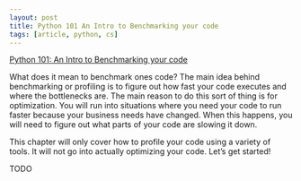 ```yaml
---
layout: post
title: Python 101 An Intro to Benchmarking your code
tags: [article, python, cs]
---
```


[Python 101: An Intro to Benchmarking your code](https://www.blog.pythonlibrary.org/2016/05/24/python-101-an-intro-to-benchmarking-your-code/)

What does it mean to benchmark ones code? The main idea behind benchmarking or profiling is to figure out how fast your code executes and where the bottlenecks are. The main reason to do this sort of thing is for optimization. You will run into situations where you need your code to run faster because your business needs have changed. When this happens, you will need to figure out what parts of your code are slowing it down.

This chapter will only cover how to profile your code using a variety of tools. It will not go into actually optimizing your code. Let’s get started!

<!--more-->

TODO